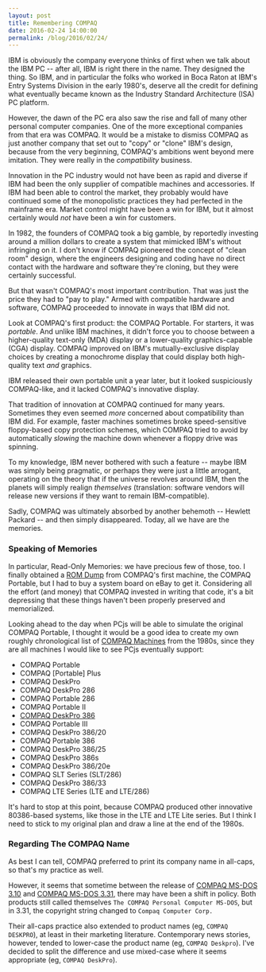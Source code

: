 ```yaml
---
layout: post
title: Remembering COMPAQ
date: 2016-02-24 14:00:00
permalink: /blog/2016/02/24/
---
```


IBM is obviously the company everyone thinks of first when we talk about the IBM PC -- after all, IBM is right
there in the name.  They designed the thing.  So IBM, and in particular the folks who worked in Boca Raton at IBM's
Entry Systems Division in the early 1980's, deserve all the credit for defining what eventually became known as the
Industry Standard Architecture (ISA) PC platform.

However, the dawn of the PC era also saw the rise and fall of many other personal computer companies.
One of the more exceptional companies from that era was COMPAQ.  It would be a mistake to dismiss COMPAQ as just
another company that set out to "copy" or "clone" IBM's design, because from the very beginning, COMPAQ's ambitions
went beyond mere imitation.  They were really in the *compatibility* business.

Innovation in the PC industry would not have been as rapid and diverse if IBM had been the only supplier of
compatible machines and accessories.  If IBM had been able to control the market, they probably would have continued
some of the monopolistic practices they had perfected in the mainframe era.  Market control might have been a win for
IBM, but it almost certainly would *not* have been a win for customers.

In 1982, the founders of COMPAQ took a big gamble, by reportedly investing around a million dollars to create
a system that mimicked IBM's without infringing on it.  I don't know if COMPAQ pioneered the concept of "clean room"
design, where the engineers designing and coding have no direct contact with the hardware and software they're cloning,
but they were certainly successful.

But that wasn't COMPAQ's most important contribution.  That was just the price they had to "pay to play."  Armed with
compatible hardware and software, COMPAQ proceeded to innovate in ways that IBM did not.

Look at COMPAQ's first product: the COMPAQ Portable.  For starters, it was *portable*.  And unlike
IBM machines, it didn't force you to choose between a higher-quality text-only (MDA) display or a lower-quality
graphics-capable (CGA) display.  COMPAQ improved on IBM's mutually-exclusive display choices by creating a monochrome
display that could display both high-quality text *and* graphics.

IBM released their own portable unit a year later, but it looked suspiciously COMPAQ-like, and it lacked COMPAQ's
innovative display.

That tradition of innovation at COMPAQ continued for many years.  Sometimes they even seemed *more* concerned about
compatibility than IBM did.  For example, faster machines sometimes broke speed-sensitive floppy-based copy protection
schemes, which COMPAQ tried to avoid by automatically *slowing* the machine down whenever a floppy drive was spinning.

To my knowledge, IBM never bothered with such a feature -- maybe IBM was simply being pragmatic, or perhaps they were
just a little arrogant, operating on the theory that if the universe revolves around IBM, then the planets will
simply realign *themselves* (translation: software vendors will release new versions if they want to remain IBM-compatible).

Sadly, COMPAQ was ultimately absorbed by another behemoth -- Hewlett Packard -- and then simply disappeared.  Today,
all we have are the memories.

### Speaking of Memories

In particular, Read-Only Memories: we have precious few of those, too.  I finally obtained
a [ROM Dump](/devices/pcx86/rom/compaq/portable/) from COMPAQ's first machine, the COMPAQ Portable, but I had to buy
a system board on eBay to get it.  Considering all the effort (and money) that COMPAQ invested in writing that code,
it's a bit depressing that these things haven't been properly preserved and memorialized.

Looking ahead to the day when PCjs will be able to simulate the original COMPAQ Portable, I thought it would be a good
idea to create my own roughly chronological list of [COMPAQ Machines](/devices/pcx86/machine/compaq/) from the 1980s,
since they are all machines I would like to see PCjs eventually support:

 - COMPAQ Portable
 - COMPAQ [Portable] Plus
 - COMPAQ DeskPro
 - COMPAQ DeskPro 286
 - COMPAQ Portable 286
 - COMPAQ Portable II
 - [COMPAQ DeskPro 386](/devices/pcx86/machine/compaq/deskpro386/)
 - COMPAQ Portable III
 - COMPAQ DeskPro 386/20
 - COMPAQ Portable 386
 - COMPAQ DeskPro 386/25
 - COMPAQ DeskPro 386s
 - COMPAQ DeskPro 386/20e
 - COMPAQ SLT Series (SLT/286)
 - COMPAQ DeskPro 386/33
 - COMPAQ LTE Series (LTE and LTE/286)

It's hard to stop at this point, because COMPAQ produced other innovative 80386-based systems, like those in the LTE
and LTE Lite series.  But I think I need to stick to my original plan and draw a line at the end of the 1980s.

### Regarding The COMPAQ Name

As best I can tell, COMPAQ preferred to print its company name in all-caps, so that's my practice as well.

However, it seems that sometime between the release of [COMPAQ MS-DOS 3.10](/software/pcx86/sys/dos/compaq/3.10/) and
[COMPAQ MS-DOS 3.31](/software/pcx86/sys/dos/compaq/3.31/), there may have been a shift in policy.  Both products still
called themselves `The COMPAQ Personal Computer MS-DOS`, but in 3.31, the copyright string changed to
`Compaq Computer Corp.`

Their all-caps practice also extended to product names (eg, `COMPAQ DESKPRO`), at least in their marketing literature.
Contemporary news stories, however, tended to lower-case the product name (eg, `COMPAQ Deskpro`).  I've decided to
split the difference and use mixed-case where it seems appropriate (eg, `COMPAQ DeskPro`).
